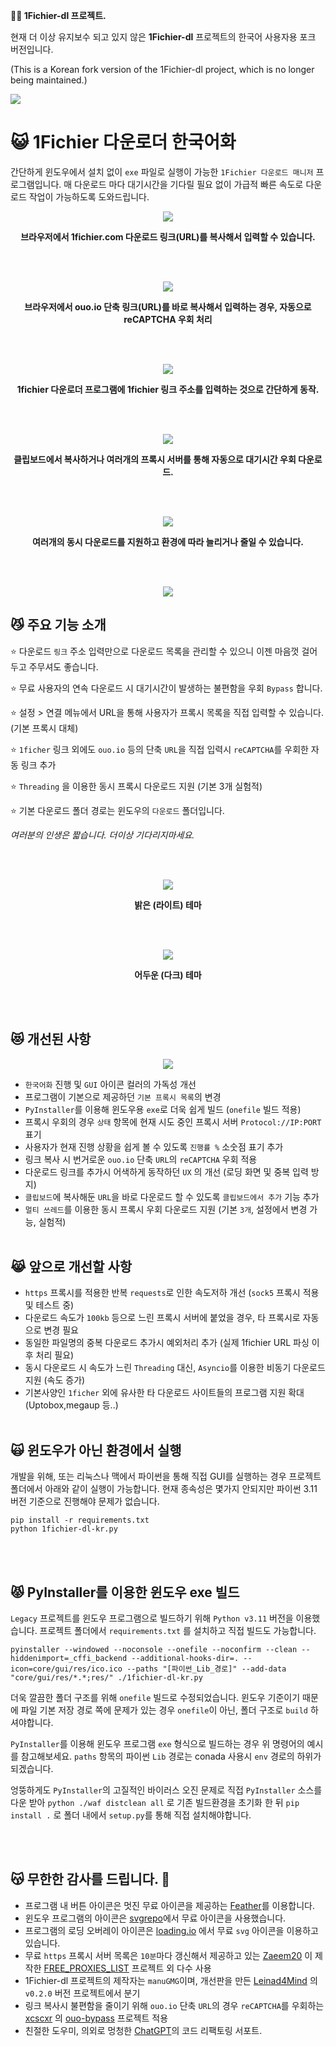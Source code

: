 **🧙‍♂️ 1Fichier-dl 프로젝트.**

현재 더 이상 유지보수 되고 있지 않은 **1Fichier-dl** 프로젝트의 한국어 사용자용 포크 버전입니다.

(This is a Korean fork version of the 1Fichier-dl project, which is no longer being maintained.)

<p align="left">
  <img src="https://github.com/jshsakura/1fichier-dl/blob/main/screenshots/ico.png?raw=true"></img>
</p>

# 😺 1Fichier 다운로더 한국어화

간단하게 윈도우에서 설치 없이 `exe` 파일로 실행이 가능한 `1Fichier 다운로드 매니저` 프로그램입니다.
매 다운로드 마다 대기시간을 기다릴 필요 없이 가급적 빠른 속도로 다운로드 작업이 가능하도록 도와드립니다.

<p align="center">
  <img src="https://raw.githubusercontent.com/jshsakura/1fichier-dl/main/screenshots/preview-1fichier-site.png"></img>
</p>
<p align="center">
  <b>브라우저에서 1fichier.com 다운로드 링크(URL)를 복사해서 입력할 수 있습니다.</b>
</p>
<br/>
<br/>
<p align="center">
  <img src="https://raw.githubusercontent.com/jshsakura/1fichier-dl/main/screenshots/preview-ouo-shortlink.png"></img>
</p>
<p align="center">
  <b>브라우저에서 ouo.io 단축 링크(URL)를 바로 복사해서 입력하는 경우, 자동으로 reCAPTCHA 우회 처리</b>
</p>
<br/>
<br/>
<p align="center">
  <img src="https://raw.githubusercontent.com/jshsakura/1fichier-dl/main/screenshots/preview0.png"></img>
</p>

<p align="center">
  <b>1fichier 다운로더 프로그램에 1fichier 링크 주소를 입력하는 것으로 간단하게 동작.</b>
</p>
<br/>
<br/>

<p align="center">
  <img src="https://raw.githubusercontent.com/jshsakura/1fichier-dl/main/screenshots/preview_settings0.png"></img>
</p>

<p align="center">
  <b>클립보드에서 복사하거나 여러개의 프록시 서버를 통해 자동으로 대기시간 우회 다운로드.</b>
</p>
<br/>
<br/>
<p align="center">
  <img src="https://raw.githubusercontent.com/jshsakura/1fichier-dl/main/screenshots/preview_settings1.png"></img>
</p>

<p align="center">
  <b>여러개의 동시 다운로드를 지원하고 환경에 따라 늘리거나 줄일 수 있습니다.</b>
</p>
<br/>
<br/>

<p align="center">
  <img src="https://raw.githubusercontent.com/jshsakura/1fichier-dl/main/screenshots/preview2.png"></img>
</p>

## 😼 주요 기능 소개

⭐ 다운로드 `링크` 주소 입력만으로 다운로드 목록을 관리할 수 있으니 이젠 마음껏 걸어두고 주무셔도 좋습니다.

⭐ 무료 사용자의 연속 다운로드 시 대기시간이 발생하는 불편함을 우회 `Bypass` 합니다.

⭐ 설정 > 연결 메뉴에서 URL을 통해 사용자가 프록시 목록을 직접 입력할 수 있습니다. (기본 프록시 대체)

⭐ `1ficher` 링크 외에도 `ouo.io` 등의 단축 `URL`을 직접 입력시 `reCAPTCHA`를 우회한 자동 링크 추가

⭐ `Threading` 을 이용한 동시 프록시 다운로드 지원 (기본 3개 실험적)

⭐ 기본 다운로드 폴더 경로는 윈도우의 `다운로드` 폴더입니다.

_여러분의 인생은 짧습니다. 더이상 기다리지마세요._

<br/>
<br/>
<p align="center">
  <img src="https://raw.githubusercontent.com/jshsakura/1fichier-dl/main/screenshots/Screenshot_Light.png"></img>
</p>

<p align="center">
  <b>밝은 (라이트) 테마</b>
</p>
<br/>
<br/>

<p align="center">
  <img src="https://raw.githubusercontent.com/jshsakura/1fichier-dl/main/screenshots/Screenshot_Dark.png"></img>
</p>

<p align="center">
  <b>어두운 (다크) 테마</b>
</p>
<br/>
<br/>

## 😻 개선된 사항

<p align="center">
  <img src="https://raw.githubusercontent.com/jshsakura/1fichier-dl/main/screenshots/preview2.jpg"></img>
</p>

- `한국어화` 진행 및 `GUI` 아이콘 컬러의 가독성 개선
- 프로그램이 기본으로 제공하던 `기본 프록시 목록`의 변경
- `PyInstaller`를 이용해 윈도우용 `exe`로 더욱 쉽게 빌드 (`onefile` 빌드 적용)
- 프록시 우회의 경우 `상태` 항목에 현재 시도 중인 프록시 서버 `Protocol://IP:PORT` 표기
- 사용자가 현재 진행 상황을 쉽게 볼 수 있도록 `진행률 %` 소숫점 표기 추가
- 링크 복사 시 번거로운 `ouo.io` 단축 `URL`의 `reCAPTCHA` 우회 적용
- 다운로드 링크를 추가시 어색하게 동작하던 `UX` 의 개선 (로딩 화면 및 중복 입력 방지)
- `클립보드`에 복사해둔 `URL`을 바로 다운로드 할 수 있도록 `클립보드에서 추가` 기능 추가
- `멀티 쓰레드`를 이용한 동시 프록시 우회 다운로드 지원 (기본 `3개`, 설정에서 변경 가능, 실험적)
  <br/>
  <br/>

## 😹 앞으로 개선할 사항

- `https` 프록시를 적용한 반복 `requests`로 인한 속도저하 개선 (`sock5` 프록시 적용 및 테스트 중)
- 다운로드 속도가 `100kb` 등으로 느린 프록시 서버에 붙었을 경우, 타 프록시로 자동으로 변경 필요
- 동일한 파일명의 중복 다운로드 추가시 예외처리 추가 (실제 1fichier URL 파싱 이후 처리 필요)
- 동시 다운로드 시 속도가 느린 `Threading` 대신, `Asyncio`를 이용한 비동기 다운로드 지원 (속도 증가)
- 기본사양인 `1ficher` 외에 유사한 타 다운로드 사이트들의 프로그램 지원 확대 (Uptobox,megaup 등..)
  <br/>
  <br/>

## 🙀 윈도우가 아닌 환경에서 실행

개발을 위해, 또는 리눅스나 맥에서 파이썬을 통해 직접 GUI를 실행하는 경우 프로젝트 폴더에서 아래와 같이 실행이 가능합니다.
현재 종속성은 몇가지 안되지만 파이썬 3.11 버전 기준으로 진행해야 문제가 없습니다.

```
pip install -r requirements.txt
python 1fichier-dl-kr.py
```

<br/>
<br/>

## 😾 PyInstaller를 이용한 윈도우 exe 빌드

`Legacy` 프로젝트를 윈도우 프로그램으로 빌드하기 위해 `Python v3.11` 버전을 이용했습니다.
프로젝트 폴더에서 `requirements.txt` 를 설치하고 직접 빌드도 가능합니다.

```
pyinstaller --windowed --noconsole --onefile --noconfirm --clean --hiddenimport=_cffi_backend --additional-hooks-dir=. --icon=core/gui/res/ico.ico --paths "[파이썬_Lib_경로]" --add-data "core/gui/res/*.*;res/" ./1fichier-dl-kr.py
```

더욱 깔끔한 폴더 구조를 위해 `onefile` 빌드로 수정되었습니다.
윈도우 기준이기 때문에 파일 기본 저장 경로 쪽에 문제가 있는 경우 `onefile`이 아닌, 폴더 구조로 `build` 하셔야합니다.

`PyInstaller`를 이용해 윈도우 프로그램 `exe` 형식으로 빌드하는 경우 위 명령어의 예시를 참고해보세요.
`paths` 항목의 파이썬 `Lib` 경로는 conada 사용시 `env` 경로의 하위가 되겠습니다.

엉뚱하게도 `PyInstaller`의 고질적인 바이러스 오진 문제로 직접 `PyInstaller` 소스를 다운 받아 `python ./waf distclean all` 로 기존 빌드환경을 초기화 한 뒤 `pip install .` 로 폴더 내에서 `setup.py`를 통해 직접 설치해야합니다.

<br/>
<br/>

## 😽 무한한 감사를 드립니다. 🫶

- 프로그램 내 버튼 아이콘은 멋진 무료 아이콘을 제공하는 [Feather](https://feathericons.com/)를 이용합니다.
- 윈도우 프로그램의 아이콘은 [svgrepo](https://www.svgrepo.com/)에서 무료 아이콘을 사용했습니다.
- 프로그램의 로딩 오버레이 아이콘은 [loading.io](https://loading.io) 에서 무료 `svg` 아이콘을 이용하고 있습니다.
- 무료 `https` 프록시 서버 목록은 `10분`마다 갱신해서 제공하고 있는 [Zaeem20](https://github.com/Zaeem20/FREE_PROXIES_LIST/commits?author=Zaeem20) 이 제작한 [FREE_PROXIES_LIST](https://github.com/Zaeem20/FREE_PROXIES_LIST) 프로젝트 외 다수 사용
- 1Fichier-dl 프로젝트의 제작자는 `manuGMG`이며, 개선판을 만든 [Leinad4Mind](https://github.com/Leinad4Mind/1fichier-dl) 의 `v0.2.0` 버전 프로젝트에서 분기
- 링크 복사시 불편함을 줄이기 위해 `ouo.io` 단축 `URL`의 경우 `reCAPTCHA`를 우회하는 [xcscxr](https://github.com/xcscxr) 의 [ouo-bypass](https://github.com/xcscxr/ouo-bypass) 프로젝트 적용
- 친절한 도우미, 의외로 멍청한 [ChatGPT](https://chat.openai.com/)의 코드 리팩토링 서포트.
